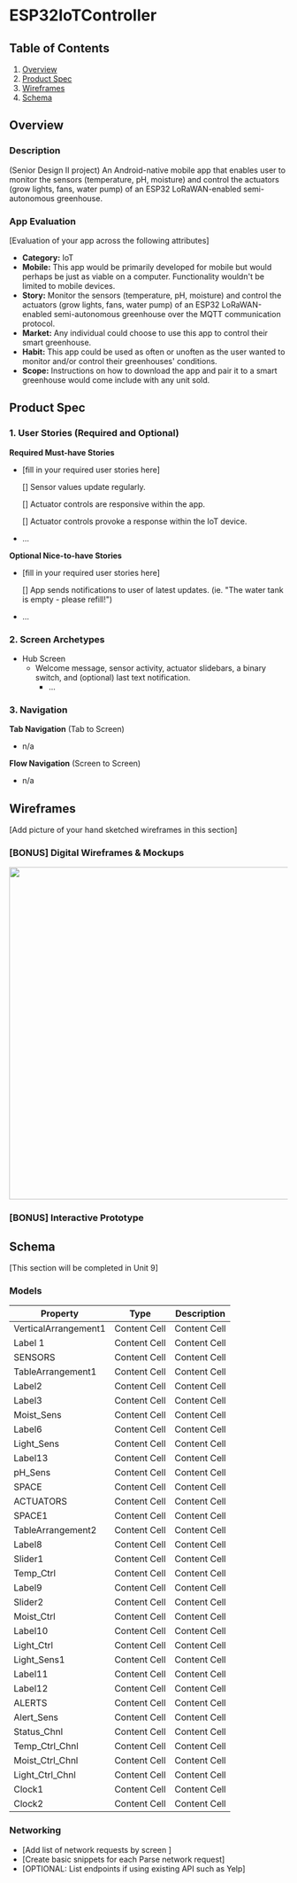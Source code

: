 # ESP32IoTController

## Table of Contents
1. [Overview](#Overview)
1. [Product Spec](#Product-Spec)
1. [Wireframes](#Wireframes)
2. [Schema](#Schema)

## Overview
### Description
(Senior Design II project) An Android-native mobile app that enables user to monitor the sensors (temperature, pH, moisture) and control the actuators (grow lights, fans, water pump) of an ESP32 LoRaWAN-enabled semi-autonomous greenhouse.

### App Evaluation
[Evaluation of your app across the following attributes]
- **Category:** IoT
- **Mobile:** This app would be primarily developed for mobile but would perhaps be just as viable on a computer. Functionality wouldn't be limited to mobile devices.
- **Story:** Monitor the sensors (temperature, pH, moisture) and control the actuators (grow lights, fans, water pump) of an ESP32 LoRaWAN-enabled semi-autonomous greenhouse over the MQTT communication protocol.
- **Market:** Any individual could choose to use this app to control their smart greenhouse.
- **Habit:** This app could be used as often or unoften as the user wanted to monitor and/or control their greenhouses' conditions.
- **Scope:** Instructions on how to download the app and pair it to a smart greenhouse would come include with any unit sold.

## Product Spec

### 1. User Stories (Required and Optional)

**Required Must-have Stories**

* [fill in your required user stories here]
  
  [] Sensor values update regularly.
  
  [] Actuator controls are responsive within the app.
  
  [] Actuator controls provoke a response within the IoT device.
  
* ...

**Optional Nice-to-have Stories**

* [fill in your required user stories here]
  
  [] App sends notifications to user of latest updates. (ie. "The water tank is empty - please refill!")
* ...

### 2. Screen Archetypes

* Hub Screen
    * Welcome message, sensor activity, actuator slidebars, a binary switch, and (optional) last text notification.
      * ...

### 3. Navigation

**Tab Navigation** (Tab to Screen)

* n/a

**Flow Navigation** (Screen to Screen)

* n/a

## Wireframes
[Add picture of your hand sketched wireframes in this section]
### [BONUS] Digital Wireframes & Mockups
<img src="https://imgur.com/a/s4ZkArf" width=600>

### [BONUS] Interactive Prototype

## Schema
[This section will be completed in Unit 9]
### Models

| Property              | Type          | Description   |
| --------------------- | ------------- | ------------- | 
| VerticalArrangement1  | Content Cell  | Content Cell  |
| Label 1               | Content Cell  | Content Cell  |
| SENSORS               | Content Cell  | Content Cell  |
| TableArrangement1     | Content Cell  | Content Cell  |
| Label2                | Content Cell  | Content Cell  |
| Label3                | Content Cell  | Content Cell  |
| Moist_Sens            | Content Cell  | Content Cell  |
| Label6                | Content Cell  | Content Cell  |
| Light_Sens            | Content Cell  | Content Cell  |
| Label13               | Content Cell  | Content Cell  |
| pH_Sens               | Content Cell  | Content Cell  |
| SPACE                 | Content Cell  | Content Cell  |
| ACTUATORS             | Content Cell  | Content Cell  |
| SPACE1                | Content Cell  | Content Cell  |
| TableArrangement2     | Content Cell  | Content Cell  |
| Label8                | Content Cell  | Content Cell  |
| Slider1               | Content Cell  | Content Cell  |
| Temp_Ctrl             | Content Cell  | Content Cell  |
| Label9                | Content Cell  | Content Cell  |
| Slider2               | Content Cell  | Content Cell  |
| Moist_Ctrl            | Content Cell  | Content Cell  |
| Label10               | Content Cell  | Content Cell  |
| Light_Ctrl            | Content Cell  | Content Cell  |
| Light_Sens1           | Content Cell  | Content Cell  |
| Label11               | Content Cell  | Content Cell  |
| Label12               | Content Cell  | Content Cell  |
| ALERTS                | Content Cell  | Content Cell  |
| Alert_Sens            | Content Cell  | Content Cell  |
| Status_Chnl           | Content Cell  | Content Cell  |
| Temp_Ctrl_Chnl        | Content Cell  | Content Cell  |
| Moist_Ctrl_Chnl       | Content Cell  | Content Cell  |
| Light_Ctrl_Chnl       | Content Cell  | Content Cell  |
| Clock1                | Content Cell  | Content Cell  |
| Clock2                | Content Cell  | Content Cell  |

### Networking
- [Add list of network requests by screen ]
- [Create basic snippets for each Parse network request]
- [OPTIONAL: List endpoints if using existing API such as Yelp]

